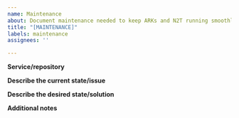 ```yaml
---
name: Maintenance
about: Document maintenance needed to keep ARKs and N2T running smoothly
title: "[MAINTENANCE]"
labels: maintenance
assignees: ''

---
```


<!--This issue type is primarily for UC3 internal staff use-->
**Service/repository**

**Describe the current state/issue**

**Describe the desired state/solution**

**Additional notes**

